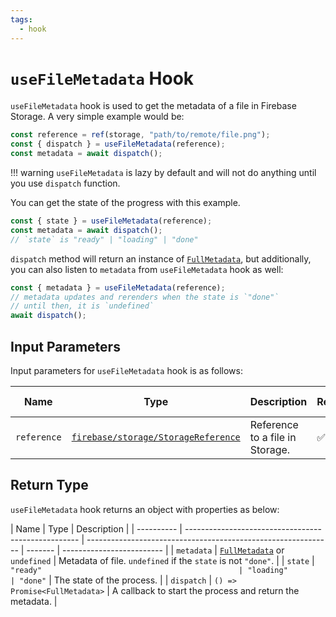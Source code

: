 ```yaml
---
tags:
  - hook
---
```


# `useFileMetadata` Hook

`useFileMetadata` hook is used to get the metadata of a file in Firebase Storage. A very simple example would be:

```typescript
const reference = ref(storage, "path/to/remote/file.png");
const { dispatch } = useFileMetadata(reference);
const metadata = await dispatch();
```

!!! warning
`useFileMetadata` is lazy by default and will not do anything until you use `dispatch` function.

You can get the state of the progress with this example.

```typescript
const { state } = useFileMetadata(reference);
const metadata = await dispatch();
// `state` is "ready" | "loading" | "done"
```

`dispatch` method will return an instance of [`FullMetadata`][FullMetadataRefDoc], but additionally, you can also listen to `metadata` from `useFileMetadata` hook as well:

```typescript
const { metadata } = useFileMetadata(reference);
// metadata updates and rerenders when the state is `"done"`
// until then, it is `undefined`
await dispatch();
```

## Input Parameters

Input parameters for `useFileMetadata` hook is as follows:

| Name        | Type                                                          | Description                     | Required | Default Value |
| ----------- | ------------------------------------------------------------- | ------------------------------- | -------- | ------------- |
| `reference` | [`firebase/storage/StorageReference`][StorageReferenceRefDoc] | Reference to a file in Storage. | ✅       | -             |

## Return Type

`useFileMetadata` hook returns an object with properties as below:

| Name       | Type                                                | Description                                                   |
| ---------- | --------------------------------------------------- | ------------------------------------------------------------- | ------- | ------------------------- |
| `metadata` | [`FullMetadata`][FullMetadataRefDoc] or `undefined` | Metadata of file. `undefined` if the `state` is not `"done"`. |
| `state`    | `"ready"                                            | "loading"                                                     | "done"` | The state of the process. |
| `dispatch` | `() => Promise<FullMetadata>`                       | A callback to start the process and return the metadata.      |

[StorageReferenceRefDoc]: https://firebase.google.com/docs/reference/js/storage.storagereference
[FullMetadataRefDoc]: https://firebase.google.com/docs/reference/js/storage.fullmetadata
